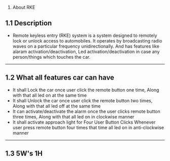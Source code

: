 1. About RKE

## 1.1 Description
* Remote keyless entry (RKE) system is a system designed to remotely lock or unlock access to automobiles.
	It operates by broadcasting radio waves on a particular frequency unidirectionally. And has features like alaram activation/deactivation,
 Led activation/deactivation in case any person/things which touches the car.

---
## 1.2 What all features car can have
* It shall Lock the car once user click the remote button one time, Along with that all led on at the same time
* It shall Unlock the car once user click the remote button two times, Along with that all led off at the same time
* It can activate/deactivate the alarm once the user clicks remote button three times, Along with that all led on in clockwise manner
* It shall activate approach light for Four User Button Clicks Whenever user press remote button four times that time all led on in anti-clockwise manner
---

 ## 1.3 5W's 1H
